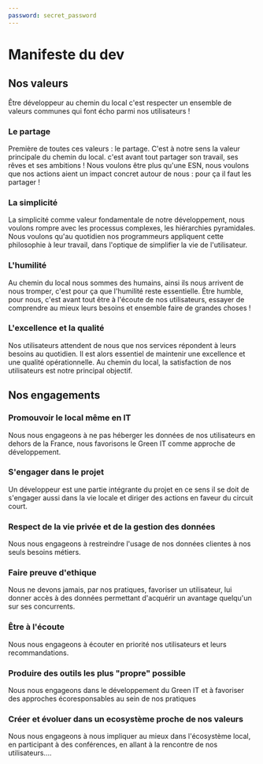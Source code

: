 ```yaml
---
password: secret_password
---
```

# Manifeste du dev

## Nos valeurs

Être développeur au chemin du local c'est respecter un ensemble de valeurs communes qui font écho parmi nos utilisateurs !

### Le partage

Première de toutes ces valeurs : le partage. C'est à notre sens la valeur principale du chemin du local. c'est avant tout partager son travail, ses rêves et ses ambitions ! Nous voulons être plus qu'une ESN, nous voulons que nos actions aient un impact concret autour de nous : pour ça il faut les partager !

### La simplicité

La simplicité comme valeur fondamentale de notre développement, nous voulons rompre avec les processus complexes, les hiérarchies pyramidales. Nous voulons qu'au quotidien nos programmeurs appliquent cette philosophie à leur travail, dans l'optique de simplifier la vie de l'utilisateur.

### L'humilité

Au chemin du local nous sommes des humains, ainsi ils nous arrivent de nous tromper, c'est pour ça que l'humilité reste essentielle. Être humble, pour nous, c'est avant tout être à l'écoute de nos utilisateurs, essayer de comprendre au mieux leurs besoins et ensemble faire de grandes choses !

### L'excellence et la qualité

Nos utilisateurs attendent de nous que nos services répondent à leurs besoins au quotidien. Il est alors essentiel de maintenir une excellence et une qualité opérationnelle. Au chemin du local, la satisfaction de nos utilisateurs est notre principal objectif.

## Nos engagements

### Promouvoir le local même en IT

Nous nous engageons à ne pas héberger les données de nos utilisateurs en dehors de la France, nous favorisons le Green IT comme approche de développement.

### S'engager dans le projet

Un développeur est une partie intégrante du projet en ce sens il se doit de s'engager aussi dans la vie locale et diriger des actions en faveur du circuit court.

### Respect de la vie privée et de la gestion des données

Nous nous engageons à restreindre l'usage de nos données clientes à nos seuls besoins métiers.

### Faire preuve d'ethique

Nous ne devons jamais, par nos pratiques, favoriser un utilisateur, lui donner accès à des données permettant d'acquérir un avantage quelqu'un sur ses concurrents.

### Être à l'écoute

Nous nous engageons à écouter en priorité nos utilisateurs et leurs recommandations.

### Produire des outils les plus "propre" possible

Nous nous engageons dans le développement du Green IT et à favoriser des approches écoresponsables au sein de nos pratiques

### Créer et évoluer dans un ecosystème proche de nos valeurs

Nous nous engageons à nous impliquer au mieux dans l'écosystème local, en participant à des conférences, en allant à la rencontre de nos utilisateurs....


